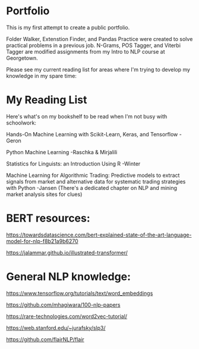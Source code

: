 # Portfolio

This is my first attempt to create a public portfolio.

Folder Walker, Extenstion Finder, and Pandas Practice were created to solve practical problems in a previous job. N-Grams, POS Tagger, and Viterbi Tagger are modified assignments from my Intro to NLP course at Georgetown.


Please see my current reading list for areas where I'm trying to develop my knowledge in my spare time:

# My Reading List

Here's what's on my bookshelf to be read when I'm not busy with schoolwork:

Hands-On Machine Learning with Scikit-Learn, Keras, and Tensorflow -Geron

Python Machine Learning -Raschka & Mirjalili

Statistics for Linguists: an Introduction Using R -Winter

Machine Learning for Algorithmic Trading: Predictive models to extract signals from market and alternative data for systematic trading strategies with Python -Jansen (There's a dedicated chapter on NLP and mining market analysis sites for clues)


# BERT resources:

https://towardsdatascience.com/bert-explained-state-of-the-art-language-model-for-nlp-f8b21a9b6270

https://jalammar.github.io/illustrated-transformer/

# General NLP knowledge:

https://www.tensorflow.org/tutorials/text/word_embeddings

https://github.com/mhagiwara/100-nlp-papers

https://rare-technologies.com/word2vec-tutorial/

https://web.stanford.edu/~jurafsky/slp3/

https://github.com/flairNLP/flair
